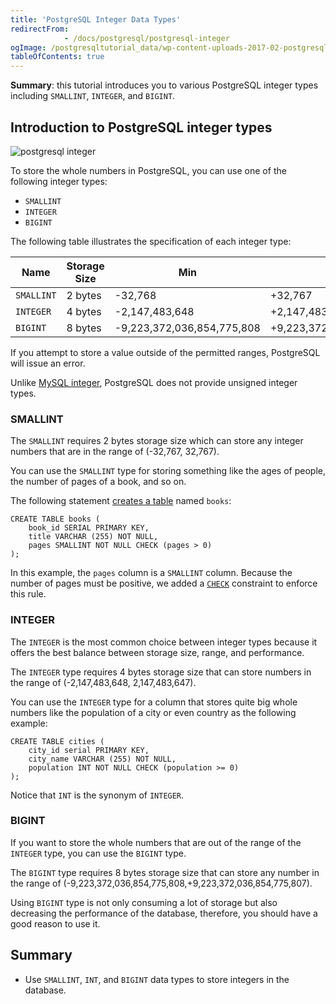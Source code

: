 ```yaml
---
title: 'PostgreSQL Integer Data Types'
redirectFrom: 
            - /docs/postgresql/postgresql-integer
ogImage: /postgresqltutorial_data/wp-content-uploads-2017-02-postgresql-integer-300x59.png
tableOfContents: true
---
```


**Summary**: this tutorial introduces you to various PostgreSQL integer types including `SMALLINT`, `INTEGER`, and `BIGINT`.

## Introduction to PostgreSQL integer types

![postgresql integer](/postgresqltutorial_data/wp-content-uploads-2017-02-postgresql-integer-300x59.png)

To store the whole numbers in PostgreSQL, you can use one of the following integer types:

- `SMALLINT`
- `INTEGER`
- `BIGINT`

The following table illustrates the specification of each integer type:

| Name       | Storage Size | Min                        | Max                        |
| ---------- | ------------ | -------------------------- | -------------------------- |
| `SMALLINT` | 2 bytes      | -32,768                    | +32,767                    |
| `INTEGER`  | 4 bytes      | -2,147,483,648             | +2,147,483,647             |
| `BIGINT`   | 8 bytes      | -9,223,372,036,854,775,808 | +9,223,372,036,854,775,807 |

If you attempt to store a value outside of the permitted ranges, PostgreSQL will issue an error.

Unlike [MySQL integer](https://www.mysqltutorial.org/mysql-basics/mysql-int/), PostgreSQL does not provide unsigned integer types.

### SMALLINT

The `SMALLINT` requires 2 bytes storage size which can store any integer numbers that are in the range of (-32,767, 32,767).

You can use the `SMALLINT` type for storing something like the ages of people, the number of pages of a book, and so on.

The following statement [creates a table](/docs/postgresql/postgresql-create-table) named `books`:

```
CREATE TABLE books (
    book_id SERIAL PRIMARY KEY,
    title VARCHAR (255) NOT NULL,
    pages SMALLINT NOT NULL CHECK (pages > 0)
);
```

In this example, the `pages` column is a `SMALLINT` column. Because the number of pages must be positive, we added a [`CHECK`](/docs/postgresql/postgresql-check-constraint) constraint to enforce this rule.

### INTEGER

The `INTEGER` is the most common choice between integer types because it offers the best balance between storage size, range, and performance.

The `INTEGER` type requires 4 bytes storage size that can store numbers in the range of (-2,147,483,648, 2,147,483,647).

You can use the `INTEGER` type for a column that stores quite big whole numbers like the population of a city or even country as the following example:

```
CREATE TABLE cities (
    city_id serial PRIMARY KEY,
    city_name VARCHAR (255) NOT NULL,
    population INT NOT NULL CHECK (population >= 0)
);
```

Notice that `INT` is the synonym of `INTEGER`.

### BIGINT

If you want to store the whole numbers that are out of the range of the `INTEGER` type, you can use the `BIGINT` type.

The `BIGINT` type requires 8 bytes storage size that can store any number in the range of (-9,223,372,036,854,775,808,+9,223,372,036,854,775,807).

Using `BIGINT` type is not only consuming a lot of storage but also decreasing the performance of the database, therefore, you should have a good reason to use it.

## Summary

- Use `SMALLINT`, `INT`, and `BIGINT` data types to store integers in the database.
